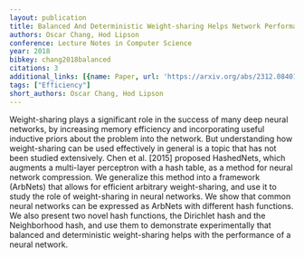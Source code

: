 ```yaml
---
layout: publication
title: Balanced And Deterministic Weight-sharing Helps Network Performance
authors: Oscar Chang, Hod Lipson
conference: Lecture Notes in Computer Science
year: 2018
bibkey: chang2018balanced
citations: 3
additional_links: [{name: Paper, url: 'https://arxiv.org/abs/2312.08401'}]
tags: ["Efficiency"]
short_authors: Oscar Chang, Hod Lipson
---
```

Weight-sharing plays a significant role in the success of many deep neural
networks, by increasing memory efficiency and incorporating useful inductive
priors about the problem into the network. But understanding how weight-sharing
can be used effectively in general is a topic that has not been studied
extensively. Chen et al. [2015] proposed HashedNets, which augments a
multi-layer perceptron with a hash table, as a method for neural network
compression. We generalize this method into a framework (ArbNets) that allows
for efficient arbitrary weight-sharing, and use it to study the role of
weight-sharing in neural networks. We show that common neural networks can be
expressed as ArbNets with different hash functions. We also present two novel
hash functions, the Dirichlet hash and the Neighborhood hash, and use them to
demonstrate experimentally that balanced and deterministic weight-sharing helps
with the performance of a neural network.